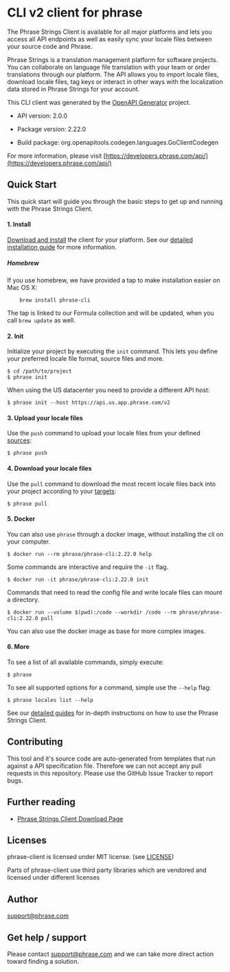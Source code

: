 # CLI v2 client for phrase

The Phrase Strings Client is available for all major platforms and lets you access all API endpoints as well as easily sync your locale files between your source code and Phrase.

Phrase Strings is a translation management platform for software projects. You can collaborate on language file translation with your team or order translations through our platform. The API allows you to import locale files, download locale files, tag keys or interact in other ways with the localization data stored in Phrase Strings for your account.

This CLI client was generated by the [OpenAPI Generator](https://openapi-generator.tech) project.

- API version: 2.0.0
- Package version: 2.22.0

- Build package: org.openapitools.codegen.languages.GoClientCodegen

For more information, please visit [https://developers.phrase.com/api/](https://developers.phrase.com/api/)


## Quick Start

This quick start will guide you through the basic steps to get up and running with the Phrase Strings Client.

#### 1. Install

[Download and install](https://phrase.com/cli) the client for your platform. See our [detailed installation guide](https://support.phrase.com/hc/en-us/articles/5784093863964) for more information.

##### Homebrew

If you use homebrew, we have provided a tap to make installation easier on Mac OS X:

        brew install phrase-cli

The tap is linked to our Formula collection and will be updated, when you call `brew update` as well.

#### 2. Init

Initialize your project by executing the `init` command. This lets you define your preferred locale file format, source files and more.

    $ cd /path/to/project
    $ phrase init

When using the US datacenter you need to provide a different API host:

    $ phrase init --host https://api.us.app.phrase.com/v2

#### 3. Upload your locale files

Use the `push` command to upload your locale files from your defined [sources](https://support.phrase.com/hc/en-us/articles/5784118494492-Modify-the-CLI-Configuration-File-Strings#push-and-pull-0-0):

    $ phrase push

#### 4. Download your locale files

Use the `pull` command to download the most recent locale files back into your project according to your [targets](https://support.phrase.com/hc/en-us/articles/5784118494492-Modify-the-CLI-Configuration-File-Strings#push-and-pull-0-0):

    $ phrase pull

#### 5. Docker

You can also use `phrase` through a docker image, without installing the cli on your computer.

    $ docker run --rm phrase/phrase-cli:2.22.0 help

Some commands are interactive and require the `-it` flag.

    $ docker run -it phrase/phrase-cli:2.22.0 init

Commands that need to read the config file and write locale files can mount a directory.

    $ docker run --volume $(pwd):/code --workdir /code --rm phrase/phrase-cli:2.22.0 pull

You can also use the docker image as base for more complex images.

#### 6. More

To see a list of all available commands, simply execute:

    $ phrase

To see all supported options for a command, simple use the `--help` flag:

    $ phrase locales list --help

See our [detailed guides](https://support.phrase.com/hc/en-us/articles/5808300599068) for in-depth instructions on how to use the Phrase Strings Client.

## Contributing

This tool and it's source code are auto-generated from templates that run against a API specification file. Therefore we can not accept any pull requests in this repository. Please use the GitHub Issue Tracker to report bugs.

## Further reading
* [Phrase Strings Client Download Page](https://phrase.com/cli)

## Licenses

phrase-client is licensed under MIT license. (see [LICENSE](LICENSE))

Parts of phrase-client use third party libraries which are vendored and licensed under different licenses

## Author

support@phrase.com

## Get help / support

Please contact [support@phrase.com](mailto:support@phrase.com?subject=[GitHub]%20phrase-cli) and we can take more direct action toward finding a solution.
